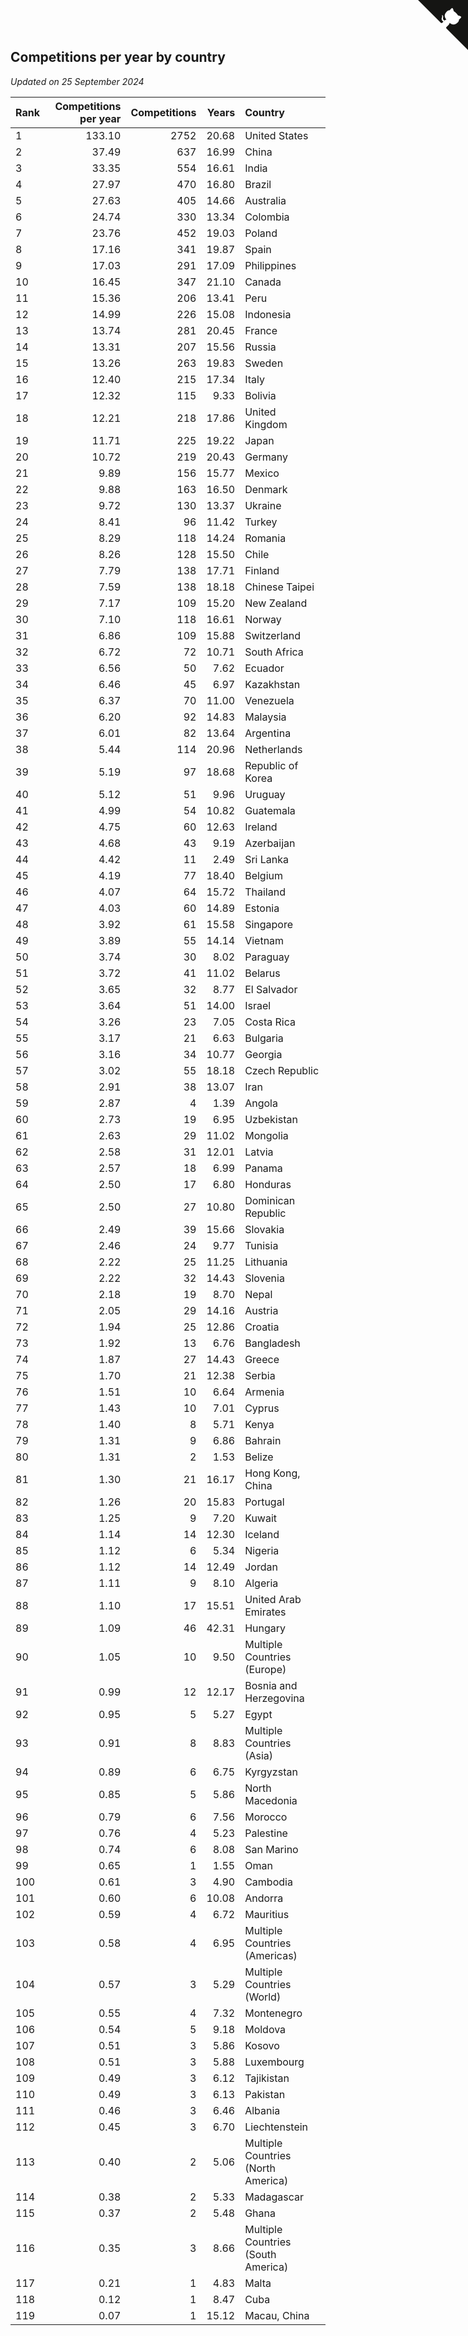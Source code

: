 ## Competitions per year by country

*Updated on 25 September 2024*

| Rank | Competitions per year | Competitions | Years | Country |
| :--- | ---: | ---: | ---: | :--- |
| 1 | 133.10 | 2752 | 20.68 | United States |
| 2 | 37.49 | 637 | 16.99 | China |
| 3 | 33.35 | 554 | 16.61 | India |
| 4 | 27.97 | 470 | 16.80 | Brazil |
| 5 | 27.63 | 405 | 14.66 | Australia |
| 6 | 24.74 | 330 | 13.34 | Colombia |
| 7 | 23.76 | 452 | 19.03 | Poland |
| 8 | 17.16 | 341 | 19.87 | Spain |
| 9 | 17.03 | 291 | 17.09 | Philippines |
| 10 | 16.45 | 347 | 21.10 | Canada |
| 11 | 15.36 | 206 | 13.41 | Peru |
| 12 | 14.99 | 226 | 15.08 | Indonesia |
| 13 | 13.74 | 281 | 20.45 | France |
| 14 | 13.31 | 207 | 15.56 | Russia |
| 15 | 13.26 | 263 | 19.83 | Sweden |
| 16 | 12.40 | 215 | 17.34 | Italy |
| 17 | 12.32 | 115 | 9.33 | Bolivia |
| 18 | 12.21 | 218 | 17.86 | United Kingdom |
| 19 | 11.71 | 225 | 19.22 | Japan |
| 20 | 10.72 | 219 | 20.43 | Germany |
| 21 | 9.89 | 156 | 15.77 | Mexico |
| 22 | 9.88 | 163 | 16.50 | Denmark |
| 23 | 9.72 | 130 | 13.37 | Ukraine |
| 24 | 8.41 | 96 | 11.42 | Turkey |
| 25 | 8.29 | 118 | 14.24 | Romania |
| 26 | 8.26 | 128 | 15.50 | Chile |
| 27 | 7.79 | 138 | 17.71 | Finland |
| 28 | 7.59 | 138 | 18.18 | Chinese Taipei |
| 29 | 7.17 | 109 | 15.20 | New Zealand |
| 30 | 7.10 | 118 | 16.61 | Norway |
| 31 | 6.86 | 109 | 15.88 | Switzerland |
| 32 | 6.72 | 72 | 10.71 | South Africa |
| 33 | 6.56 | 50 | 7.62 | Ecuador |
| 34 | 6.46 | 45 | 6.97 | Kazakhstan |
| 35 | 6.37 | 70 | 11.00 | Venezuela |
| 36 | 6.20 | 92 | 14.83 | Malaysia |
| 37 | 6.01 | 82 | 13.64 | Argentina |
| 38 | 5.44 | 114 | 20.96 | Netherlands |
| 39 | 5.19 | 97 | 18.68 | Republic of Korea |
| 40 | 5.12 | 51 | 9.96 | Uruguay |
| 41 | 4.99 | 54 | 10.82 | Guatemala |
| 42 | 4.75 | 60 | 12.63 | Ireland |
| 43 | 4.68 | 43 | 9.19 | Azerbaijan |
| 44 | 4.42 | 11 | 2.49 | Sri Lanka |
| 45 | 4.19 | 77 | 18.40 | Belgium |
| 46 | 4.07 | 64 | 15.72 | Thailand |
| 47 | 4.03 | 60 | 14.89 | Estonia |
| 48 | 3.92 | 61 | 15.58 | Singapore |
| 49 | 3.89 | 55 | 14.14 | Vietnam |
| 50 | 3.74 | 30 | 8.02 | Paraguay |
| 51 | 3.72 | 41 | 11.02 | Belarus |
| 52 | 3.65 | 32 | 8.77 | El Salvador |
| 53 | 3.64 | 51 | 14.00 | Israel |
| 54 | 3.26 | 23 | 7.05 | Costa Rica |
| 55 | 3.17 | 21 | 6.63 | Bulgaria |
| 56 | 3.16 | 34 | 10.77 | Georgia |
| 57 | 3.02 | 55 | 18.18 | Czech Republic |
| 58 | 2.91 | 38 | 13.07 | Iran |
| 59 | 2.87 | 4 | 1.39 | Angola |
| 60 | 2.73 | 19 | 6.95 | Uzbekistan |
| 61 | 2.63 | 29 | 11.02 | Mongolia |
| 62 | 2.58 | 31 | 12.01 | Latvia |
| 63 | 2.57 | 18 | 6.99 | Panama |
| 64 | 2.50 | 17 | 6.80 | Honduras |
| 65 | 2.50 | 27 | 10.80 | Dominican Republic |
| 66 | 2.49 | 39 | 15.66 | Slovakia |
| 67 | 2.46 | 24 | 9.77 | Tunisia |
| 68 | 2.22 | 25 | 11.25 | Lithuania |
| 69 | 2.22 | 32 | 14.43 | Slovenia |
| 70 | 2.18 | 19 | 8.70 | Nepal |
| 71 | 2.05 | 29 | 14.16 | Austria |
| 72 | 1.94 | 25 | 12.86 | Croatia |
| 73 | 1.92 | 13 | 6.76 | Bangladesh |
| 74 | 1.87 | 27 | 14.43 | Greece |
| 75 | 1.70 | 21 | 12.38 | Serbia |
| 76 | 1.51 | 10 | 6.64 | Armenia |
| 77 | 1.43 | 10 | 7.01 | Cyprus |
| 78 | 1.40 | 8 | 5.71 | Kenya |
| 79 | 1.31 | 9 | 6.86 | Bahrain |
| 80 | 1.31 | 2 | 1.53 | Belize |
| 81 | 1.30 | 21 | 16.17 | Hong Kong, China |
| 82 | 1.26 | 20 | 15.83 | Portugal |
| 83 | 1.25 | 9 | 7.20 | Kuwait |
| 84 | 1.14 | 14 | 12.30 | Iceland |
| 85 | 1.12 | 6 | 5.34 | Nigeria |
| 86 | 1.12 | 14 | 12.49 | Jordan |
| 87 | 1.11 | 9 | 8.10 | Algeria |
| 88 | 1.10 | 17 | 15.51 | United Arab Emirates |
| 89 | 1.09 | 46 | 42.31 | Hungary |
| 90 | 1.05 | 10 | 9.50 | Multiple Countries (Europe) |
| 91 | 0.99 | 12 | 12.17 | Bosnia and Herzegovina |
| 92 | 0.95 | 5 | 5.27 | Egypt |
| 93 | 0.91 | 8 | 8.83 | Multiple Countries (Asia) |
| 94 | 0.89 | 6 | 6.75 | Kyrgyzstan |
| 95 | 0.85 | 5 | 5.86 | North Macedonia |
| 96 | 0.79 | 6 | 7.56 | Morocco |
| 97 | 0.76 | 4 | 5.23 | Palestine |
| 98 | 0.74 | 6 | 8.08 | San Marino |
| 99 | 0.65 | 1 | 1.55 | Oman |
| 100 | 0.61 | 3 | 4.90 | Cambodia |
| 101 | 0.60 | 6 | 10.08 | Andorra |
| 102 | 0.59 | 4 | 6.72 | Mauritius |
| 103 | 0.58 | 4 | 6.95 | Multiple Countries (Americas) |
| 104 | 0.57 | 3 | 5.29 | Multiple Countries (World) |
| 105 | 0.55 | 4 | 7.32 | Montenegro |
| 106 | 0.54 | 5 | 9.18 | Moldova |
| 107 | 0.51 | 3 | 5.86 | Kosovo |
| 108 | 0.51 | 3 | 5.88 | Luxembourg |
| 109 | 0.49 | 3 | 6.12 | Tajikistan |
| 110 | 0.49 | 3 | 6.13 | Pakistan |
| 111 | 0.46 | 3 | 6.46 | Albania |
| 112 | 0.45 | 3 | 6.70 | Liechtenstein |
| 113 | 0.40 | 2 | 5.06 | Multiple Countries (North America) |
| 114 | 0.38 | 2 | 5.33 | Madagascar |
| 115 | 0.37 | 2 | 5.48 | Ghana |
| 116 | 0.35 | 3 | 8.66 | Multiple Countries (South America) |
| 117 | 0.21 | 1 | 4.83 | Malta |
| 118 | 0.12 | 1 | 8.47 | Cuba |
| 119 | 0.07 | 1 | 15.12 | Macau, China |


<a href="https://github.com/JustinTimeCuber/wca_statistics" class="github-corner" aria-label="View source on Github"><svg width="80" height="80" viewBox="0 0 250 250" style="fill:#151513; color:#fff; position: absolute; top: 0; border: 0; right: 0;" aria-hidden="true"><path d="M0,0 L115,115 L130,115 L142,142 L250,250 L250,0 Z"></path><path d="M128.3,109.0 C113.8,99.7 119.0,89.6 119.0,89.6 C122.0,82.7 120.5,78.6 120.5,78.6 C119.2,72.0 123.4,76.3 123.4,76.3 C127.3,80.9 125.5,87.3 125.5,87.3 C122.9,97.6 130.6,101.9 134.4,103.2" fill="currentColor" style="transform-origin: 130px 106px;" class="octo-arm"></path><path d="M115.0,115.0 C114.9,115.1 118.7,116.5 119.8,115.4 L133.7,101.6 C136.9,99.2 139.9,98.4 142.2,98.6 C133.8,88.0 127.5,74.4 143.8,58.0 C148.5,53.4 154.0,51.2 159.7,51.0 C160.3,49.4 163.2,43.6 171.4,40.1 C171.4,40.1 176.1,42.5 178.8,56.2 C183.1,58.6 187.2,61.8 190.9,65.4 C194.5,69.0 197.7,73.2 200.1,77.6 C213.8,80.2 216.3,84.9 216.3,84.9 C212.7,93.1 206.9,96.0 205.4,96.6 C205.1,102.4 203.0,107.8 198.3,112.5 C181.9,128.9 168.3,122.5 157.7,114.1 C157.9,116.9 156.7,120.9 152.7,124.9 L141.0,136.5 C139.8,137.7 141.6,141.9 141.8,141.8 Z" fill="currentColor" class="octo-body"></path></svg></a><style>.github-corner:hover .octo-arm{animation:octocat-wave 560ms ease-in-out}@keyframes octocat-wave{0%,100%{transform:rotate(0)}20%,60%{transform:rotate(-25deg)}40%,80%{transform:rotate(10deg)}}@media (max-width:500px){.github-corner:hover .octo-arm{animation:none}.github-corner .octo-arm{animation:octocat-wave 560ms ease-in-out}}</style>
